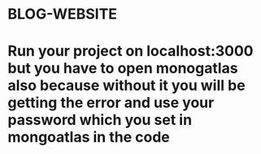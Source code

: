 # BLOG-WEBSITE

# Run your project on localhost:3000 but you have to open monogatlas also because without it you will be getting the error and use your password which you set in mongoatlas in the code
